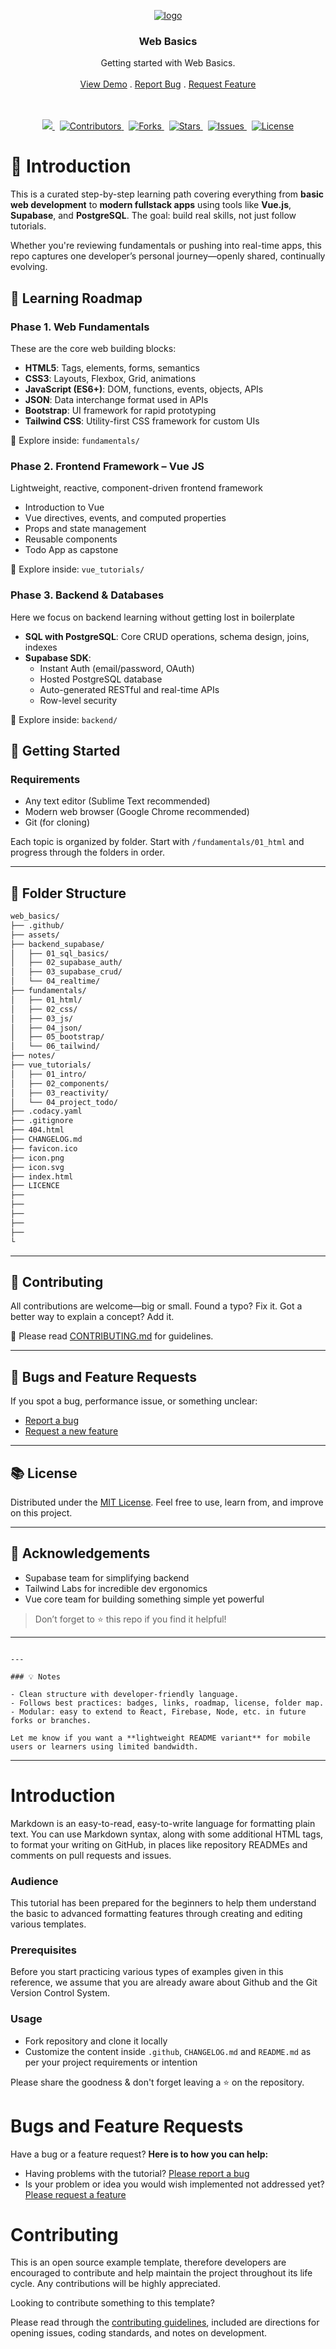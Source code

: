 <p align="center">
	<a href="https://github.com/wasulabenjamin/web_basics.git">
		<img src=".github/assets/icons8_github_100px.png" alt="logo">
	</a>
</p>

<h3 align="center">Web Basics</h3>

<p align="center">
    Getting started with Web Basics.
    <br> <br>
    <a href="https://github.com/wasulabenjamin/web_basics.git">View Demo</a> . 
    <a href="https://github.com/wasulabenjamin/web_basics/issues/new?template=bug_report.md">Report Bug</a> . 
    <a href="https://github.com/wasulabenjamin/web_basics/issues/new?template=feature_request.md">Request Feature</a>
</p>

<p align="center">
	<br> <br>
	<a href="https://app.codacy.com/gh/wasulabenjamin/web_basics/dashboard">
		<img src="https://app.codacy.com/project/badge/Grade/ee49b6bb231e46fc9f5ee300e96738d4"/>
	</a>
    &nbsp;
	<a href="https://github.com/wasulabenjamin/web_basics/graphs/contributors">
    	<img src="https://img.shields.io/github/contributors/wasulabenjamin/web_basics" alt="Contributors"/>
	</a>
    &nbsp;
    <a href="https://github.com/wasulabenjamin/web_basics/network/members">
		<img src="https://img.shields.io/github/forks/wasulabenjamin/web_basics" alt="Forks"/>
    </a>
	&nbsp;
	<a href="https://github.com/wasulabenjamin/web_basics/stargazers">
		<img src="https://img.shields.io/github/stars/wasulabenjamin/web_basics" alt="Stars"/>
	</a>
	&nbsp;
	<a href="https://github.com/wasulabenjamin/web_basics/issues">
		<img src="https://img.shields.io/github/issues/wasulabenjamin/web_basics" alt="Issues"/>
	</a>
	&nbsp;
	<a href="https://github.com/wasulabenjamin/web_basics/blob/master/LICENSE">
		<img src="https://img.shields.io/github/license/wasulabenjamin/web_basics" alt="License"/>
	</a>
</p>

# 📘 Introduction

This is a curated step-by-step learning path covering everything from **basic web development** to **modern fullstack 
apps** using tools like **Vue.js**, **Supabase**, and **PostgreSQL**. The goal: build real skills, not just follow 
tutorials.

Whether you're reviewing fundamentals or pushing into real-time apps, this repo captures one developer’s personal 
journey—openly shared, continually evolving.

## 🧭 Learning Roadmap

### Phase 1. Web Fundamentals

These are the core web building blocks:
- **HTML5**: Tags, elements, forms, semantics
- **CSS3**: Layouts, Flexbox, Grid, animations
- **JavaScript (ES6+)**: DOM, functions, events, objects, APIs
- **JSON**: Data interchange format used in APIs
- **Bootstrap**: UI framework for rapid prototyping
- **Tailwind CSS**: Utility-first CSS framework for custom UIs

📂 Explore inside: `fundamentals/`

### Phase 2. Frontend Framework – Vue JS

Lightweight, reactive, component-driven frontend framework
- Introduction to Vue
- Vue directives, events, and computed properties
- Props and state management
- Reusable components
- Todo App as capstone

📂 Explore inside: `vue_tutorials/`

### Phase 3. Backend & Databases

Here we focus on backend learning without getting lost in boilerplate
- **SQL with PostgreSQL**: Core CRUD operations, schema design, joins, indexes
- **Supabase SDK**:
  - Instant Auth (email/password, OAuth)
  - Hosted PostgreSQL database
  - Auto-generated RESTful and real-time APIs
  - Row-level security

📂 Explore inside: `backend/`

## 🚀 Getting Started

### Requirements

- Any text editor (Sublime Text recommended)
- Modern web browser (Google Chrome recommended)
- Git (for cloning)

Each topic is organized by folder. Start with `/fundamentals/01_html` and progress through the folders in order.

---

## 📁 Folder Structure

```bash
web_basics/
├── .github/
├── assets/
├── backend_supabase/
│   ├── 01_sql_basics/
│   ├── 02_supabase_auth/
│   ├── 03_supabase_crud/
│   └── 04_realtime/
├── fundamentals/
│   ├── 01_html/
│   ├── 02_css/
│   ├── 03_js/
│   ├── 04_json/
│   ├── 05_bootstrap/
│   └── 06_tailwind/
├── notes/
├── vue_tutorials/
│   ├── 01_intro/
│   ├── 02_components/
│   ├── 03_reactivity/
│   └── 04_project_todo/
├── .codacy.yaml
├── .gitignore
├── 404.html
├── CHANGELOG.md
├── favicon.ico
├── icon.png
├── icon.svg
├── index.html
├── LICENCE
├── 
├── 
├── 
├── 
├── 
└
```

---

## 🧩 Contributing

All contributions are welcome—big or small. Found a typo? Fix it. Got a better way to explain a concept? Add it.

📄 Please read [CONTRIBUTING.md][contributing_guidelines] for guidelines.

---

## 🐛 Bugs and Feature Requests

If you spot a bug, performance issue, or something unclear:

* [Report a bug][report_bug]
* [Request a new feature][request_feature]

---

## 📚 License

Distributed under the [MIT License](LICENSE). Feel free to use, learn from, and improve on this project.

---

## 🙌 Acknowledgements

* Supabase team for simplifying backend
* Tailwind Labs for incredible dev ergonomics
* Vue core team for building something simple yet powerful

> Don’t forget to ⭐️ this repo if you find it helpful!

---

[report_bug]: https://github.com/wasulabenjamin/web_basics/issues/new?template=bug_report.md
[request_feature]: https://github.com/wasulabenjamin/web_basics/issues/new?template=feature_request.md
[contributing_guidelines]: https://github.com/wasulabenjamin/web_basics/blob/main/.github/CONTRIBUTING.md

```

---

### 💡 Notes

- Clean structure with developer-friendly language.
- Follows best practices: badges, links, roadmap, license, folder map.
- Modular: easy to extend to React, Firebase, Node, etc. in future forks or branches.

Let me know if you want a **lightweight README variant** for mobile users or learners using limited bandwidth.
```


------------------------------------------------------------------------------------------------------------------------
# Introduction

Markdown is an easy-to-read, easy-to-write language for formatting plain text. You can use Markdown syntax, along with 
some additional HTML tags, to format your writing on GitHub, in places like repository READMEs and comments on pull 
requests and issues. 

### Audience

This tutorial has been prepared for the beginners to help them understand the basic to advanced formatting features 
through creating and editing various templates.

### Prerequisites

Before you start practicing various types of examples given in this reference, we assume that you are already aware 
about Github and the Git Version Control System.

### Usage

- Fork repository and clone it locally
- Customize the content inside `.github`, `CHANGELOG.md` and `README.md` as per your project requirements or intention

Please share the goodness & don't forget leaving a :star: on the repository.

# Bugs and Feature Requests

Have a bug or a feature request? **Here is to how you can help:** 
* Having problems with the tutorial? [Please report a bug][report_bug]
* Is your problem or idea you would wish implemented not addressed yet? [Please request a feature][request_feature]

# Contributing

This is an open source example template, therefore developers are encouraged to contribute and help maintain the project 
throughout its life cycle. Any contributions will be highly appreciated.

Looking to contribute something to this template?

Please read through the [contributing guidelines][contributing_guidelines], included are directions for opening issues, 
coding standards, and notes on development.


<!--
	As you might notice, I'm using markdown "reference style" links for readability.
	Reference links are enclosed in brackets [] instead of parentheses ().
	https://www.markdownguide.org/basic-syntax/
-->
[view_demo]: https://github.com/wasulabenjamin/web_basics
[report_bug]: https://github.com/wasulabenjamin/web_basics/issues/new?template=bug_report.md
[request_feature]: https://github.com/wasulabenjamin/web_basics/issues/new?template=feature_request.md
[contributing_guidelines]: https://github.com/wasulabenjamin/web_basics/blob/main/.github/CONTRIBUTING.md
